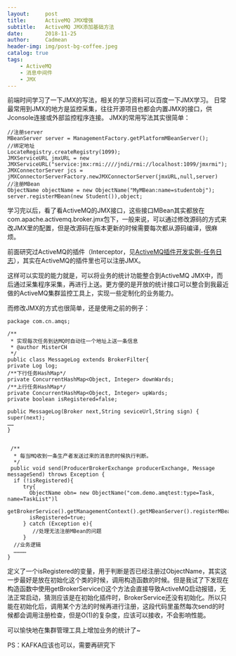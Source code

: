 ```yaml
---
layout:     post
title:      ActiveMQ JMX增强
subtitle:   ActiveMQ JMX添加基础方法
date:       2018-11-25
author:     Cadmean
header-img: img/post-bg-coffee.jpeg
catalog: true
tags:
    - ActiveMQ
    - 消息中间件
    - JMX
---
```



前端时间学习了一下JMX的写法，相关的学习资料可以百度一下JMX学习。
日常最常用到JMX的地方是监控采集，往往开源项目也都会内置JMX的接口，供Jconsole连接或外部监控程序连接。
JMX的常用写法其实很简单：
```
//注册server
MBeanServer server = ManagementFactory.getPlatformMBeanServer();
//绑定地址
LocateRegistry.createRegistry(1099);
JMXServiceURL jmxURL = new JMXServiceURL("service:jmx:rmi:////jndi/rmi://localhost:1099/jmxrmi");
JMXConnectorServer jcs = jMXConnectorServerFactory.newJMXConnectorServer(jmxURL,null,server)
//注册MBean
ObjectName objectName = new ObjectName("MyMBean:name=studentobj");
server.registerMBean(new Student()),object;
```

学习完以后，看了看ActiveMQ的JMX接口，这些接口MBean其实都放在com.apache.activemq.broker.jmx包下，一般来说，可以通过修改源码的方式来改JMX里的配置，但是改源码在版本更新的时候需要每次都从源码编译，很麻烦。

前面研究过ActiveMQ的插件（Interceptor，见[ActiveMQ插件开发实例-任务日志](https://www.jianshu.com/p/c73eb072daf9)），其实在ActiveMQ的插件里也可以注册JMX。

这样可以实现的能力就是，可以将业务的统计功能整合到ActiveMQ JMX中，而后通过采集程序采集，再进行上送。更方便的是开放的统计接口可以整合到我最近做的ActiveMQ集群监控工具上，实现一些定制化的业务能力。

而修改JMX的方式也很简单，还是使用之前的例子：
```
package com.cn.amqs;

/**
 * 实现每次任务到达MQ时自动往一个地址上送一条信息
 * @author MisterCH
 */
public class MessageLog extends BrokerFilter{
private Log log;
/**下行任务HashMap*/
private ConcurrentHashMap<Object, Integer> downWards;
/**上行任务HashMap*/
private ConcurrentHashMap<Object, Integer> upWards;
private boolean isRegistered=false;

public MessageLog(Broker next,String seviceUrl,String sign) {
super(next);
……
}


 /**
  * 每当MQ收到一条生产者发送过来的消息的时候执行判断。
  */
 public void send(ProducerBrokerExchange producerExchange, Message messageSend) throws Exception {
  if (!isRegistered){
     try{
       ObjectName obn= new ObjectName("com.demo.amqtest:type=Task, name=TaskList")l
       getBrokerService().getManagementContext().getMBeanServer().registerMBean(taskList,obn);
       isRegistered=true;
     } catch (Exception e){
        //处理无法注册MBean的问题
     }
  //业务逻辑
  …………
}
```

定义了一个isRegistered的变量，用于判断是否已经注册过ObjectName，其实这一步最好是放在初始化这个类的时候，调用构造函数的时候。但是我试了下发现在构造函数中使用getBrokerService()这个方法会直接导致ActiveMQ启动报错，无法正常启动，猜测应该是在初始化插件时，BrokerService还没有初始化。所以只能在初始化后，调用某个方法的时候再进行注册，这段代码里虽然每次send的时候都会调用注册检查，但是O(1)的复杂度，应该可以接收，不会影响性能。

可以愉快地在集群管理工具上增加业务的统计了~

PS：KAFKA应该也可以，需要再研究下

